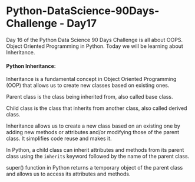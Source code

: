 # Python-DataScience-90Days-Challenge - Day17

Day 16 of the Python Data Science 90 Days Challenge is all about OOPS. Object Oriented Programming in Python. Today we will be learning about Inheritance.

#### Python Inheritance:
Inheritance is a fundamental concept in Object Oriented Programming (OOP) that allows us to create new classes based on existing ones.

Parent class is the class being inherited from, also called base class.

Child class is the class that inherits from another class, also called derived class.

Inheritance allows us to create a new class based on an existing one by adding new methods or attributes and/or modifying those of the parent class. It simplifies code reuse and makes it.

In Python, a child class can inherit attributes and methods from its parent class using the `inherits` keyword followed by the name of the parent class. 

super()  function in Python returns a temporary object of the parent class and allows us to access its attributes and methods.

